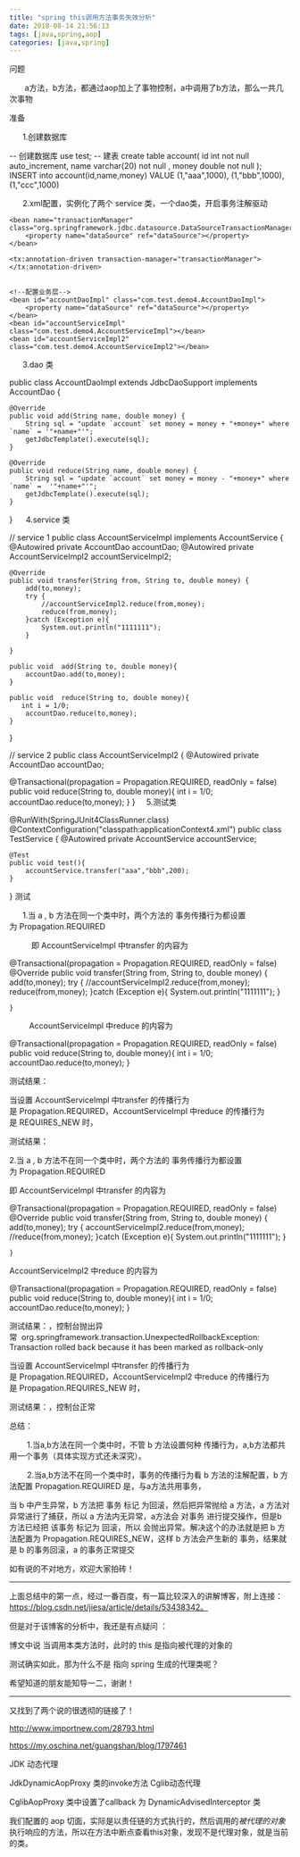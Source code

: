```yaml
---
title: "spring this调用方法事务失效分析"
date: 2018-08-14 21:56:13  
tags: [java,spring,aop]
categories: [java,spring]
---
```


问题

       a方法，b方法，都通过aop加上了事物控制，a中调用了b方法，那么一共几次事物

准备

      1.创建数据库

-- 创建数据库
use test;
-- 建表
create table account(
  id int not null auto_increment,
  name varchar(20) not null ,
  money double not null
);
INSERT into account(id,name,money) VALUE
  (1,"aaa",1000),
  (1,"bbb",1000),
  (1,"ccc",1000)

      2.xml配置，实例化了两个 service 类，一个dao类，开启事务注解驱动

<!--spring事务管理器-->
    <bean name="transactionManager" class="org.springframework.jdbc.datasource.DataSourceTransactionManager">
        <property name="dataSource" ref="dataSource"></property>
    </bean>

    <tx:annotation-driven transaction-manager="transactionManager"></tx:annotation-driven>


    <!--配置业务层-->
    <bean id="accountDaoImpl" class="com.test.demo4.AccountDaoImpl">
        <property name="dataSource" ref="dataSource"></property>
    </bean>
    <bean id="accountServiceImpl" class="com.test.demo4.AccountServiceImpl"></bean>
    <bean id="accountServiceImpl2" class="com.test.demo4.AccountServiceImpl2"></bean>
      3.dao 类

public class AccountDaoImpl extends JdbcDaoSupport implements AccountDao {

    @Override
    public void add(String name, double money) {
        String sql = "update `account` set money = money + "+money+" where `name` = '"+name+"'";
        getJdbcTemplate().execute(sql);
    }

    @Override
    public void reduce(String name, double money) {
        String sql = "update `account` set money = money - "+money+" where `name` =  '"+name+"'";
        getJdbcTemplate().execute(sql);
    }
}
     4.service 类

// service 1
public class AccountServiceImpl  implements AccountService {
    @Autowired
    private AccountDao accountDao;
    @Autowired
    private AccountServiceImpl2 accountServiceImpl2;

    @Override
    public void transfer(String from, String to, double money) {
        add(to,money);
        try {
            //accountServiceImpl2.reduce(from,money);
            reduce(from,money);
        }catch (Exception e){
            System.out.println("1111111");
        }

    }

    public void  add(String to, double money){
        accountDao.add(to,money);
    }

    public void  reduce(String to, double money){
       int i = 1/0;
        accountDao.reduce(to,money);
    }
}



// service 2
public class AccountServiceImpl2  {
    @Autowired
    private AccountDao accountDao;

   @Transactional(propagation = Propagation.REQUIRED, readOnly = false)
    public void  reduce(String to, double money){
       int i = 1/0;
        accountDao.reduce(to,money);
    }
}
    5.测试类

@RunWith(SpringJUnit4ClassRunner.class)
@ContextConfiguration("classpath:applicationContext4.xml")
public class TestService {
    @Autowired
    private AccountService accountService;

    @Test
    public void test(){
        accountService.transfer("aaa","bbb",200);
    }
}
测试

      1.当 a , b 方法在同一个类中时，两个方法的 事务传播行为都设置为 Propagation.REQUIRED

          即 AccountServiceImpl 中transfer 的内容为

@Transactional(propagation = Propagation.REQUIRED, readOnly = false)
    @Override
    public void transfer(String from, String to, double money) {
        add(to,money);
        try {
            //accountServiceImpl2.reduce(from,money);
            reduce(from,money);
        }catch (Exception e){
            System.out.println("1111111");
        }

    }

         AccountServiceImpl 中reduce 的内容为

@Transactional(propagation = Propagation.REQUIRED, readOnly = false)
 public void  reduce(String to, double money){
    int i = 1/0;
     accountDao.reduce(to,money);
 }

测试结果：



当设置 AccountServiceImpl 中transfer 的传播行为是 Propagation.REQUIRED，AccountServiceImpl 中reduce 的传播行为是 REQUIRES_NEW 时，

测试结果：



2.当 a , b 方法不在同一个类中时，两个方法的 事务传播行为都设置为 Propagation.REQUIRED

即 AccountServiceImpl 中transfer 的内容为

@Transactional(propagation = Propagation.REQUIRED, readOnly = false)
    @Override
    public void transfer(String from, String to, double money) {
        add(to,money);
        try {
            accountServiceImpl2.reduce(from,money);
            //reduce(from,money);
        }catch (Exception e){
            System.out.println("1111111");
        }

    }
AccountServiceImpl2 中reduce 的内容为

@Transactional(propagation = Propagation.REQUIRED, readOnly = false)
 public void  reduce(String to, double money){
    int i = 1/0;
     accountDao.reduce(to,money);
 }

测试结果：，控制台抛出异常  org.springframework.transaction.UnexpectedRollbackException: Transaction rolled back because it has been marked as rollback-only


当设置 AccountServiceImpl 中transfer 的传播行为是 Propagation.REQUIRED，AccountServiceImpl2 中reduce 的传播行为是 Propagation.REQUIRES_NEW 时，

测试结果：，控制台正常



总结：

        1.当a,b方法在同一个类中时，不管 b 方法设置何种 传播行为，a,b方法都共用一个事务（具体实现方式还未深究）。

        2.当a,b方法不在同一个类中时，事务的传播行为看 b 方法的注解配置，b 方法配置 Propagation.REQUIRED 是，与a方法共用事务，

当 b 中产生异常，b 方法把 事务 标记 为回滚，然后把异常抛给 a 方法，a 方法对异常进行了捕获，所以 a 方法内无异常，a方法会 对事务 进行提交操作，但是b 方法已经把 该事务 标记为 回滚，所以 会抛出异常。解决这个的办法就是把 b 方法配置为 Propagation.REQUIRES_NEW，这样 b 方法会产生新的 事务，结果就是 b 的事务回滚，a 的事务正常提交



如有说的不对地方，欢迎大家拍砖！

------------------------------------------------------------------------------------------

上面总结中的第一点，经过一番百度，有一篇比较深入的讲解博客，附上连接：https://blog.csdn.net/jiesa/article/details/53438342。

但是对于该博客的分析中，我还是有点疑问 ：

博文中说 当调用本类方法时，此时的 this 是指向被代理的对象的



测试确实如此，那为什么不是 指向 spring 生成的代理类呢？

希望知道的朋友能知导一二，谢谢！

----------------------------------------------------------------------------------------------------------------------------------------

又找到了两个说的很透彻的链接了！

http://www.importnew.com/28793.html

https://my.oschina.net/guangshan/blog/1797461

JDK 动态代理

JdkDynamicAopProxy 类的invoke方法
Cglib动态代理

CglibAopProxy 类中设置了callback   为 DynamicAdvisedInterceptor 类


我们配置的 aop 切面，实际是以责任链的方式执行的，然后调用的*被代理的对象*执行响应的方法，所以在方法中断点查看this对象，发现不是代理对象，就是当前的类。








